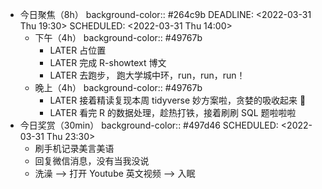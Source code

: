 - 今日聚焦（8h）
  background-color:: #264c9b
  DEADLINE: <2022-03-31 Thu 19:30>
  SCHEDULED: <2022-03-31 Thu 14:00>
	- 下午（4h）
	  background-color:: #49767b
		- LATER 占位置
		- LATER 完成 R-showtext 博文
		- LATER 去跑步， 跑大学城中环，run，run，run！
	- 晚上（4h）
	  background-color:: #49767b
		- LATER 接着精读复现本周 tidyverse 妙方案啦，贪婪的吸收起来 🤗
		- LATER 看完 R 的数据处理，趁热打铁，接着刷刷 SQL 题啦啦啦
- 今日奖赏（30min）
  background-color:: #497d46
  SCHEDULED: <2022-03-31 Thu 23:30>
	- 刷手机记录美言美语
	- 回复微信消息，没有当我没说
	- 洗澡 --> 打开 Youtube 英文视频 --> 入眠